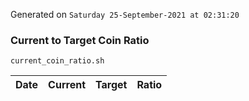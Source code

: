Generated on `Saturday 25-September-2021 at 02:31:20`

### Current to Target Coin Ratio
`current_coin_ratio.sh`

Date|Current|Target|Ratio
---|---|---|---
